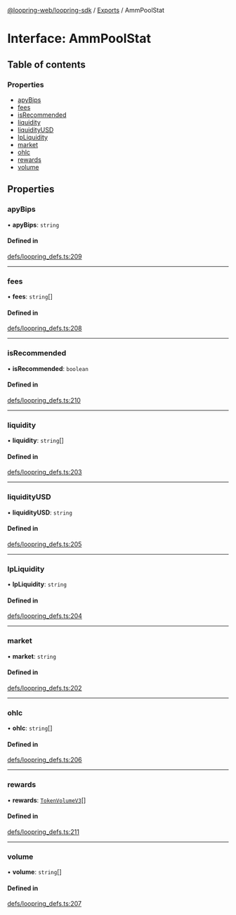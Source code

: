 [@loopring-web/loopring-sdk](../README.md) / [Exports](../modules.md) / AmmPoolStat

# Interface: AmmPoolStat

## Table of contents

### Properties

- [apyBips](AmmPoolStat.md#apybips)
- [fees](AmmPoolStat.md#fees)
- [isRecommended](AmmPoolStat.md#isrecommended)
- [liquidity](AmmPoolStat.md#liquidity)
- [liquidityUSD](AmmPoolStat.md#liquidityusd)
- [lpLiquidity](AmmPoolStat.md#lpliquidity)
- [market](AmmPoolStat.md#market)
- [ohlc](AmmPoolStat.md#ohlc)
- [rewards](AmmPoolStat.md#rewards)
- [volume](AmmPoolStat.md#volume)

## Properties

### apyBips

• **apyBips**: `string`

#### Defined in

[defs/loopring_defs.ts:209](https://github.com/Loopring/loopring_sdk/blob/a4b843d/src/defs/loopring_defs.ts#L209)

___

### fees

• **fees**: `string`[]

#### Defined in

[defs/loopring_defs.ts:208](https://github.com/Loopring/loopring_sdk/blob/a4b843d/src/defs/loopring_defs.ts#L208)

___

### isRecommended

• **isRecommended**: `boolean`

#### Defined in

[defs/loopring_defs.ts:210](https://github.com/Loopring/loopring_sdk/blob/a4b843d/src/defs/loopring_defs.ts#L210)

___

### liquidity

• **liquidity**: `string`[]

#### Defined in

[defs/loopring_defs.ts:203](https://github.com/Loopring/loopring_sdk/blob/a4b843d/src/defs/loopring_defs.ts#L203)

___

### liquidityUSD

• **liquidityUSD**: `string`

#### Defined in

[defs/loopring_defs.ts:205](https://github.com/Loopring/loopring_sdk/blob/a4b843d/src/defs/loopring_defs.ts#L205)

___

### lpLiquidity

• **lpLiquidity**: `string`

#### Defined in

[defs/loopring_defs.ts:204](https://github.com/Loopring/loopring_sdk/blob/a4b843d/src/defs/loopring_defs.ts#L204)

___

### market

• **market**: `string`

#### Defined in

[defs/loopring_defs.ts:202](https://github.com/Loopring/loopring_sdk/blob/a4b843d/src/defs/loopring_defs.ts#L202)

___

### ohlc

• **ohlc**: `string`[]

#### Defined in

[defs/loopring_defs.ts:206](https://github.com/Loopring/loopring_sdk/blob/a4b843d/src/defs/loopring_defs.ts#L206)

___

### rewards

• **rewards**: [`TokenVolumeV3`](TokenVolumeV3.md)[]

#### Defined in

[defs/loopring_defs.ts:211](https://github.com/Loopring/loopring_sdk/blob/a4b843d/src/defs/loopring_defs.ts#L211)

___

### volume

• **volume**: `string`[]

#### Defined in

[defs/loopring_defs.ts:207](https://github.com/Loopring/loopring_sdk/blob/a4b843d/src/defs/loopring_defs.ts#L207)
